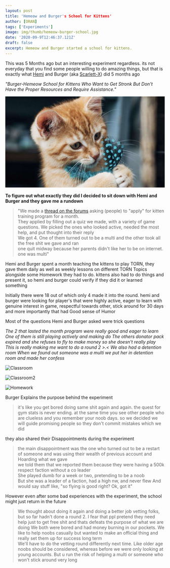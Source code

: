 ```yaml
---
layout: post
title: 'Hemeow and Burger's School for Kittens'
author: [ORAN]
tags: ['Experiments']
image: img/thumb/hemeow-burger-school.jpg
date: '2020-09-9T12:46:37.121Z'
draft: false
excerpt: Hemeow and Burger started a school for kittens.  
---
```


This was 5 Months ago but an interesting experiment regardless. its not everyday that you find some people willing to do amazing things, but that is exactly what [Hemi](https://www.torn.com/profiles.php?XID=2165616) and Burger (aka [Scarlett-X](https://www.torn.com/profiles.php?XID=2095421#/)) did 5 months ago  

_"Burger-Hemeow School for Kittens Who Want to Get Stronk But Don't Have the Proper Resources and Require Assistance."_   

![kittycat](img/kittens.jpg)

**To figure out what exactly they did I decided to sit down with Hemi and Burger and they gave me a rundown**   

>"We made a [thread on the forums](https://www.torn.com/forums.php#/p=threads&f=13&t=16149166&b=0&a=0) asking (people) to "apply" for kitten training program for a month.  
They applied by filling out a quiz we made, with a variety of game questions. We picked the ones who looked active, needed the most help, and put thought into their reply  
We got 4. One of them turned out to be a multi and the other took all the free shit we gave and ran  
one quit midway because her parents didn't like her to be on internet. one was multi"   

Hemi and Burger spent a month teaching the kittens to play TORN, they gave them daily as well as weekly lessons on different TORN Topics alongside some Homework they had to do. kittens also had to do things and present it, so hemi and burger could verify if they did it or learned something   

Initially there were 18 out of which only 4 made it into the round. hemi and burger were looking for player's that were highly active, eager to learn with genuine interest in game, respectful towards other, stick around for 30 days and more importantly that had Good sense of Humor  

Most of the questions Hemi and Burger asked were trick questions

_The 2 that lasted the month program were really good and eager to learn One of them is still playing actively and making do The others donator pack expired and she refuses to fly to make money so she doesn't really play This is really making me want to do a round 2  >.<   We also had a detention room  When we found out someone was a multi we put her in detention room and made her confess_  

![Classroom](https://cdn.discordapp.com/attachments/748228439433150474/748576300998066227/Screenshot_20200827-121332_Discord.jpg)

![Classroom2](https://cdn.discordapp.com/attachments/748228439433150474/748576338771705946/Screenshot_20200827-121340_Discord.jpg)

![Homework](https://cdn.discordapp.com/attachments/748228439433150474/748576423622738081/Screenshot_20200827-121352_Discord.jpg)

Burger Explains the purpose behind the experiment  
>it's like you get bored doing same shit again and again. the quest for gym stats is never ending. at the same time you see other people who are clueless and you remember your noob days. so we decided we will guide promising people so they don't commit mistakes which we did

they also shared their Disappointments during the experiment
>the main disappointment was the one who turned out to be a restart of someone and was using their wealth of previous account and Hoarding what we gave  
we told them that we reported them because they were having a 500k respect faction without a co leader  
She played dumb for a week or two, pretending to be a noob  
But she was a leader of a faction, had a high nw, and never flew
And would say stuff like, "so flying is good right? Ok, got it"

However even after some bad experiences with the experiment, the school might just return in the future  
>  We thought about doing it again and doing a better job vetting folks, but so far hadn't done a round 2. I fear that ppl pretend they need help just to get free shit and thats defeats the purpose of what we are doing
We both were bored and had money burning in our pockets. We like to help noobs casually but wanted to make an official thing and really set them up for success long term  
We'll have to do the vetting round differently next time. Like older age noobs should be considered, whereas before we were only looking at young accounts. But u run the risk of helping a multi or someone who won't stick around very long  
